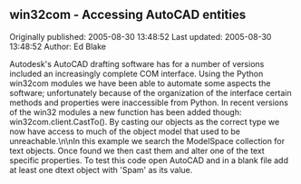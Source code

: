 ## win32com - Accessing AutoCAD entities 
Originally published: 2005-08-30 13:48:52 
Last updated: 2005-08-30 13:48:52 
Author: Ed Blake 
 
Autodesk's AutoCAD drafting software has for a number of versions included an increasingly complete COM interface.  Using the Python win32com modules we have been able to automate some aspects the software; unfortunately because of the organization of the interface certain methods and properties were inaccessible from Python.  In recent versions of the win32 modules a new function has been added though: win32com.client.CastTo().  By casting our objects as the correct type we now have access to much of the object model that used to be unreachable.\n\nIn this example we search the ModelSpace collection for text objects.  Once found we then cast them and alter one of the text specific properties.  To test this code open AutoCAD and in a blank file add at least one dtext object with 'Spam' as its value.
